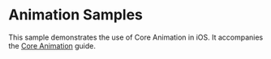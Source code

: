 Animation Samples
=================

This sample demonstrates the use of Core Animation in iOS. It accompanies the [Core Animation](https://developer.xamarin.com/guides/ios/application_fundamentals/graphics_animation_ios/core_animation/) guide.